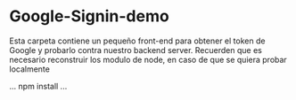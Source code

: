 # Google-Signin-demo

Esta carpeta contiene un pequeño front-end para obtener el token de Google y probarlo contra nuestro backend server.
Recuerden que es necesario reconstruir los modulo de node, en caso de que se quiera probar localmente

...
npm install
...
